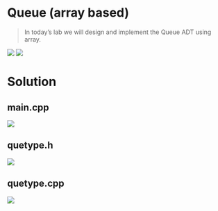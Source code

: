 # Queue (array based)
> In today’s lab we will design and implement the Queue ADT using array.

<img src="https://github.com/mosroormofizarman/CSE225L-Data-Structures-and-Algorithms-Lab/blob/main/Lab%20Tasks/Lab%2009/readmepictures/01.PNG" />  
<img src="https://github.com/mosroormofizarman/CSE225L-Data-Structures-and-Algorithms-Lab/blob/main/Lab%20Tasks/Lab%2009/readmepictures/02.PNG" />  

# Solution
     
main.cpp
---------
<img src="https://github.com/mosroormofizarman/CSE225L-Data-Structures-and-Algorithms-Lab/blob/main/Lab%20Tasks/Lab%2009/main.png" />  
 
quetype.h
---------------
<img src="https://github.com/mosroormofizarman/CSE225L-Data-Structures-and-Algorithms-Lab/blob/main/Lab%20Tasks/Lab%2009/quetype(h).png" />
 
quetype.cpp
-----------------
<img src="https://github.com/mosroormofizarman/CSE225L-Data-Structures-and-Algorithms-Lab/blob/main/Lab%20Tasks/Lab%2009/quetype(cpp).png" />  
